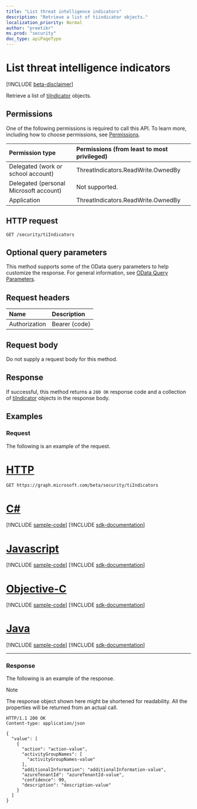 ```yaml
---
title: "List threat intelligence indicators"
description: "Retrieve a list of tiindicator objects."
localization_priority: Normal
author: "preetikr"
ms.prod: "security"
doc_type: apiPageType
---
```


# List threat intelligence indicators

[!INCLUDE [beta-disclaimer](../../includes/beta-disclaimer.md)]

Retrieve a list of [tiIndicator](../resources/tiindicator.md) objects.

## Permissions

One of the following permissions is required to call this API. To learn more, including how to choose permissions, see [Permissions](/graph/permissions-reference).

| Permission type     | Permissions (from least to most privileged) |
|:---------------------------------------|:--------------------------------------------|
| Delegated (work or school account)     | ThreatIndicators.ReadWrite.OwnedBy  |
| Delegated (personal Microsoft account) | Not supported. |
| Application                            | ThreatIndicators.ReadWrite.OwnedBy |

## HTTP request

<!-- { "blockType": "ignored" } -->

```http
GET /security/tiIndicators
```

## Optional query parameters

This method supports some of the OData query parameters to help customize the response. For general information, see [OData Query Parameters](/graph/query-parameters).

## Request headers

| Name      |Description|
|:----------|:----------|
| Authorization | Bearer {code} |

## Request body

Do not supply a request body for this method.

## Response

If successful, this method returns a `200 OK` response code and a collection of [tiIndicator](../resources/tiindicator.md) objects in the response body.

## Examples

### Request

The following is an example of the request.

# [HTTP](#tab/http)
<!-- {
  "blockType": "request",
  "name": "get_tiindicators"
}-->

```msgraph-interactive
GET https://graph.microsoft.com/beta/security/tiIndicators
```
# [C#](#tab/csharp)
[!INCLUDE [sample-code](../includes/snippets/csharp/get-tiindicators-csharp-snippets.md)]
[!INCLUDE [sdk-documentation](../includes/snippets/snippets-sdk-documentation-link.md)]

# [Javascript](#tab/javascript)
[!INCLUDE [sample-code](../includes/snippets/javascript/get-tiindicators-javascript-snippets.md)]
[!INCLUDE [sdk-documentation](../includes/snippets/snippets-sdk-documentation-link.md)]

# [Objective-C](#tab/objc)
[!INCLUDE [sample-code](../includes/snippets/objc/get-tiindicators-objc-snippets.md)]
[!INCLUDE [sdk-documentation](../includes/snippets/snippets-sdk-documentation-link.md)]

# [Java](#tab/java)
[!INCLUDE [sample-code](../includes/snippets/java/get-tiindicators-java-snippets.md)]
[!INCLUDE [sdk-documentation](../includes/snippets/snippets-sdk-documentation-link.md)]

---


### Response

The following is an example of the response.

> [!NOTE]
> The response object shown here might be shortened for readability. All the properties will be returned from an actual call.

<!-- {
  "blockType": "response",
  "truncated": true,
  "@odata.type": "microsoft.graph.tiIndicator",
  "isCollection": true
} -->

```http
HTTP/1.1 200 OK
Content-type: application/json

{
  "value": [
    {
      "action": "action-value",
      "activityGroupNames": [
        "activityGroupNames-value"
      ],
      "additionalInformation": "additionalInformation-value",
      "azureTenantId": "azureTenantId-value",
      "confidence": 99,
      "description": "description-value"
    }
  ]
}
```

<!-- uuid: 16cd6b66-4b1a-43a1-adaf-3a886856ed98
2019-02-04 14:57:30 UTC -->
<!-- {
  "type": "#page.annotation",
  "description": "List tiIndicators",
  "keywords": "",
  "section": "documentation",
  "tocPath": "",
  "suppressions": [
  ]
}-->
